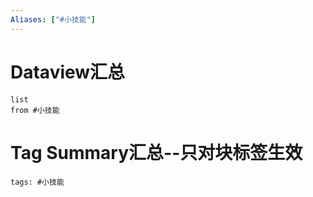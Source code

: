 ```yaml
---
Aliases: ["#小技能"]
---
```

# Dataview汇总

```dataview
list
from #小技能
```

# Tag Summary汇总--只对块标签生效

```add-summary
tags: #小技能
```

